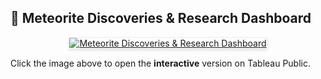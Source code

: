 ## 🌠 Meteorite Discoveries & Research Dashboard

<p align="center">
  <a href="https://public.tableau.com/views/Book1_17451869816810/Dashboard1?publish=yes" target="_blank">
    <img 
      src="https://public.tableau.com/static/images/Bo/Book1_17451869816810/Dashboard1/1.png" 
      alt="Meteorite Discoveries & Research Dashboard" 
      style="max-width:100%; height:auto; border:1px solid #eee; box-shadow:0 2px 4px rgba(0,0,0,0.1);" 
    />
  </a>
</p>

Click the image above to open the **interactive** version on Tableau Public.

